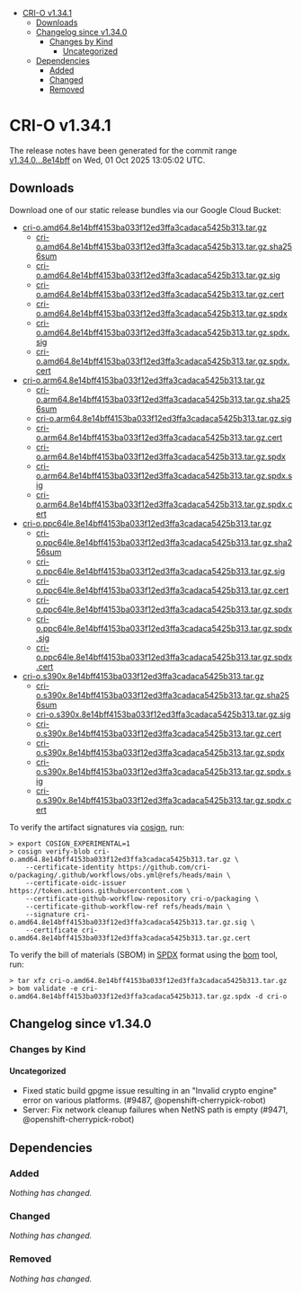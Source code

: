 - [CRI-O v1.34.1](#cri-o-v1341)
  - [Downloads](#downloads)
  - [Changelog since v1.34.0](#changelog-since-v1340)
    - [Changes by Kind](#changes-by-kind)
      - [Uncategorized](#uncategorized)
  - [Dependencies](#dependencies)
    - [Added](#added)
    - [Changed](#changed)
    - [Removed](#removed)

# CRI-O v1.34.1

The release notes have been generated for the commit range
[v1.34.0...8e14bff](https://github.com/cri-o/cri-o/compare/v1.34.0...v1.34.1) on Wed, 01 Oct 2025 13:05:02 UTC.

## Downloads

Download one of our static release bundles via our Google Cloud Bucket:

- [cri-o.amd64.8e14bff4153ba033f12ed3ffa3cadaca5425b313.tar.gz](https://storage.googleapis.com/cri-o/artifacts/cri-o.amd64.8e14bff4153ba033f12ed3ffa3cadaca5425b313.tar.gz)
  - [cri-o.amd64.8e14bff4153ba033f12ed3ffa3cadaca5425b313.tar.gz.sha256sum](https://storage.googleapis.com/cri-o/artifacts/cri-o.amd64.8e14bff4153ba033f12ed3ffa3cadaca5425b313.tar.gz.sha256sum)
  - [cri-o.amd64.8e14bff4153ba033f12ed3ffa3cadaca5425b313.tar.gz.sig](https://storage.googleapis.com/cri-o/artifacts/cri-o.amd64.8e14bff4153ba033f12ed3ffa3cadaca5425b313.tar.gz.sig)
  - [cri-o.amd64.8e14bff4153ba033f12ed3ffa3cadaca5425b313.tar.gz.cert](https://storage.googleapis.com/cri-o/artifacts/cri-o.amd64.8e14bff4153ba033f12ed3ffa3cadaca5425b313.tar.gz.cert)
  - [cri-o.amd64.8e14bff4153ba033f12ed3ffa3cadaca5425b313.tar.gz.spdx](https://storage.googleapis.com/cri-o/artifacts/cri-o.amd64.8e14bff4153ba033f12ed3ffa3cadaca5425b313.tar.gz.spdx)
  - [cri-o.amd64.8e14bff4153ba033f12ed3ffa3cadaca5425b313.tar.gz.spdx.sig](https://storage.googleapis.com/cri-o/artifacts/cri-o.amd64.8e14bff4153ba033f12ed3ffa3cadaca5425b313.tar.gz.spdx.sig)
  - [cri-o.amd64.8e14bff4153ba033f12ed3ffa3cadaca5425b313.tar.gz.spdx.cert](https://storage.googleapis.com/cri-o/artifacts/cri-o.amd64.8e14bff4153ba033f12ed3ffa3cadaca5425b313.tar.gz.spdx.cert)
- [cri-o.arm64.8e14bff4153ba033f12ed3ffa3cadaca5425b313.tar.gz](https://storage.googleapis.com/cri-o/artifacts/cri-o.arm64.8e14bff4153ba033f12ed3ffa3cadaca5425b313.tar.gz)
  - [cri-o.arm64.8e14bff4153ba033f12ed3ffa3cadaca5425b313.tar.gz.sha256sum](https://storage.googleapis.com/cri-o/artifacts/cri-o.arm64.8e14bff4153ba033f12ed3ffa3cadaca5425b313.tar.gz.sha256sum)
  - [cri-o.arm64.8e14bff4153ba033f12ed3ffa3cadaca5425b313.tar.gz.sig](https://storage.googleapis.com/cri-o/artifacts/cri-o.arm64.8e14bff4153ba033f12ed3ffa3cadaca5425b313.tar.gz.sig)
  - [cri-o.arm64.8e14bff4153ba033f12ed3ffa3cadaca5425b313.tar.gz.cert](https://storage.googleapis.com/cri-o/artifacts/cri-o.arm64.8e14bff4153ba033f12ed3ffa3cadaca5425b313.tar.gz.cert)
  - [cri-o.arm64.8e14bff4153ba033f12ed3ffa3cadaca5425b313.tar.gz.spdx](https://storage.googleapis.com/cri-o/artifacts/cri-o.arm64.8e14bff4153ba033f12ed3ffa3cadaca5425b313.tar.gz.spdx)
  - [cri-o.arm64.8e14bff4153ba033f12ed3ffa3cadaca5425b313.tar.gz.spdx.sig](https://storage.googleapis.com/cri-o/artifacts/cri-o.arm64.8e14bff4153ba033f12ed3ffa3cadaca5425b313.tar.gz.spdx.sig)
  - [cri-o.arm64.8e14bff4153ba033f12ed3ffa3cadaca5425b313.tar.gz.spdx.cert](https://storage.googleapis.com/cri-o/artifacts/cri-o.arm64.8e14bff4153ba033f12ed3ffa3cadaca5425b313.tar.gz.spdx.cert)
- [cri-o.ppc64le.8e14bff4153ba033f12ed3ffa3cadaca5425b313.tar.gz](https://storage.googleapis.com/cri-o/artifacts/cri-o.ppc64le.8e14bff4153ba033f12ed3ffa3cadaca5425b313.tar.gz)
  - [cri-o.ppc64le.8e14bff4153ba033f12ed3ffa3cadaca5425b313.tar.gz.sha256sum](https://storage.googleapis.com/cri-o/artifacts/cri-o.ppc64le.8e14bff4153ba033f12ed3ffa3cadaca5425b313.tar.gz.sha256sum)
  - [cri-o.ppc64le.8e14bff4153ba033f12ed3ffa3cadaca5425b313.tar.gz.sig](https://storage.googleapis.com/cri-o/artifacts/cri-o.ppc64le.8e14bff4153ba033f12ed3ffa3cadaca5425b313.tar.gz.sig)
  - [cri-o.ppc64le.8e14bff4153ba033f12ed3ffa3cadaca5425b313.tar.gz.cert](https://storage.googleapis.com/cri-o/artifacts/cri-o.ppc64le.8e14bff4153ba033f12ed3ffa3cadaca5425b313.tar.gz.cert)
  - [cri-o.ppc64le.8e14bff4153ba033f12ed3ffa3cadaca5425b313.tar.gz.spdx](https://storage.googleapis.com/cri-o/artifacts/cri-o.ppc64le.8e14bff4153ba033f12ed3ffa3cadaca5425b313.tar.gz.spdx)
  - [cri-o.ppc64le.8e14bff4153ba033f12ed3ffa3cadaca5425b313.tar.gz.spdx.sig](https://storage.googleapis.com/cri-o/artifacts/cri-o.ppc64le.8e14bff4153ba033f12ed3ffa3cadaca5425b313.tar.gz.spdx.sig)
  - [cri-o.ppc64le.8e14bff4153ba033f12ed3ffa3cadaca5425b313.tar.gz.spdx.cert](https://storage.googleapis.com/cri-o/artifacts/cri-o.ppc64le.8e14bff4153ba033f12ed3ffa3cadaca5425b313.tar.gz.spdx.cert)
- [cri-o.s390x.8e14bff4153ba033f12ed3ffa3cadaca5425b313.tar.gz](https://storage.googleapis.com/cri-o/artifacts/cri-o.s390x.8e14bff4153ba033f12ed3ffa3cadaca5425b313.tar.gz)
  - [cri-o.s390x.8e14bff4153ba033f12ed3ffa3cadaca5425b313.tar.gz.sha256sum](https://storage.googleapis.com/cri-o/artifacts/cri-o.s390x.8e14bff4153ba033f12ed3ffa3cadaca5425b313.tar.gz.sha256sum)
  - [cri-o.s390x.8e14bff4153ba033f12ed3ffa3cadaca5425b313.tar.gz.sig](https://storage.googleapis.com/cri-o/artifacts/cri-o.s390x.8e14bff4153ba033f12ed3ffa3cadaca5425b313.tar.gz.sig)
  - [cri-o.s390x.8e14bff4153ba033f12ed3ffa3cadaca5425b313.tar.gz.cert](https://storage.googleapis.com/cri-o/artifacts/cri-o.s390x.8e14bff4153ba033f12ed3ffa3cadaca5425b313.tar.gz.cert)
  - [cri-o.s390x.8e14bff4153ba033f12ed3ffa3cadaca5425b313.tar.gz.spdx](https://storage.googleapis.com/cri-o/artifacts/cri-o.s390x.8e14bff4153ba033f12ed3ffa3cadaca5425b313.tar.gz.spdx)
  - [cri-o.s390x.8e14bff4153ba033f12ed3ffa3cadaca5425b313.tar.gz.spdx.sig](https://storage.googleapis.com/cri-o/artifacts/cri-o.s390x.8e14bff4153ba033f12ed3ffa3cadaca5425b313.tar.gz.spdx.sig)
  - [cri-o.s390x.8e14bff4153ba033f12ed3ffa3cadaca5425b313.tar.gz.spdx.cert](https://storage.googleapis.com/cri-o/artifacts/cri-o.s390x.8e14bff4153ba033f12ed3ffa3cadaca5425b313.tar.gz.spdx.cert)

To verify the artifact signatures via [cosign](https://github.com/sigstore/cosign), run:

```console
> export COSIGN_EXPERIMENTAL=1
> cosign verify-blob cri-o.amd64.8e14bff4153ba033f12ed3ffa3cadaca5425b313.tar.gz \
    --certificate-identity https://github.com/cri-o/packaging/.github/workflows/obs.yml@refs/heads/main \
    --certificate-oidc-issuer https://token.actions.githubusercontent.com \
    --certificate-github-workflow-repository cri-o/packaging \
    --certificate-github-workflow-ref refs/heads/main \
    --signature cri-o.amd64.8e14bff4153ba033f12ed3ffa3cadaca5425b313.tar.gz.sig \
    --certificate cri-o.amd64.8e14bff4153ba033f12ed3ffa3cadaca5425b313.tar.gz.cert
```

To verify the bill of materials (SBOM) in [SPDX](https://spdx.org) format using the [bom](https://sigs.k8s.io/bom) tool, run:

```console
> tar xfz cri-o.amd64.8e14bff4153ba033f12ed3ffa3cadaca5425b313.tar.gz
> bom validate -e cri-o.amd64.8e14bff4153ba033f12ed3ffa3cadaca5425b313.tar.gz.spdx -d cri-o
```

## Changelog since v1.34.0

### Changes by Kind

#### Uncategorized
 - Fixed static build gpgme issue resulting in an "Invalid crypto engine" error on various platforms. (#9487, @openshift-cherrypick-robot)
 - Server: Fix network cleanup failures when NetNS path is empty (#9471, @openshift-cherrypick-robot)

## Dependencies

### Added
_Nothing has changed._

### Changed
_Nothing has changed._

### Removed
_Nothing has changed._

